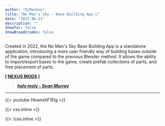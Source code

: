 ```yaml
---
author: "DjMonkey"
title: "No Man's Sky - Base Building App 🚀"
date: "2023-06-21"
description: ""
ShowToc: false
ShowBreadCrumbs: false
---
```


Created in 2022, the No Man's Sky Base Building App is a standalone application, introducing a more user friendly way of building bases outside of the game compared to the previous Blender method. It allows the ability to import/export bases to the game, create prefab collections of parts, and free placement of parts.

**[ [NEXUS MODS](https://www.nexusmods.com/nomanssky/mods/2598) ]**

> [***holy moly - Sean Murray***](https://x.com/NoMansSky/status/1595396315550285826)

---

{{< youtube HkwnxhF1Elg >}}



<!--more-->


{{< css.inline >}}

<style>
.emojify {
	font-family: Apple Color Emoji, Segoe UI Emoji, NotoColorEmoji, Segoe UI Symbol, Android Emoji, EmojiSymbols;
	font-size: 2rem;
	vertical-align: middle;
}
@media screen and (max-width:650px) {
  .nowrap {
    display: block;
    margin: 25px 0;
  }
}
</style>

{{< /css.inline >}}
